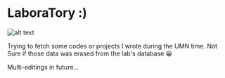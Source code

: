 # LaboraTory :)

![alt text](http://3.bp.blogspot.com/-Ag6hHyABKSc/UrqUlV2qgdI/AAAAAAAAAZw/IAL8Vh5xuQY/s1600/IMG_4912.JPG)

Trying to fetch some codes or projects I wrote during the UMN time. Not Sure if those data was erased from the lab's database  :grinning:

Multi-editings in future...
